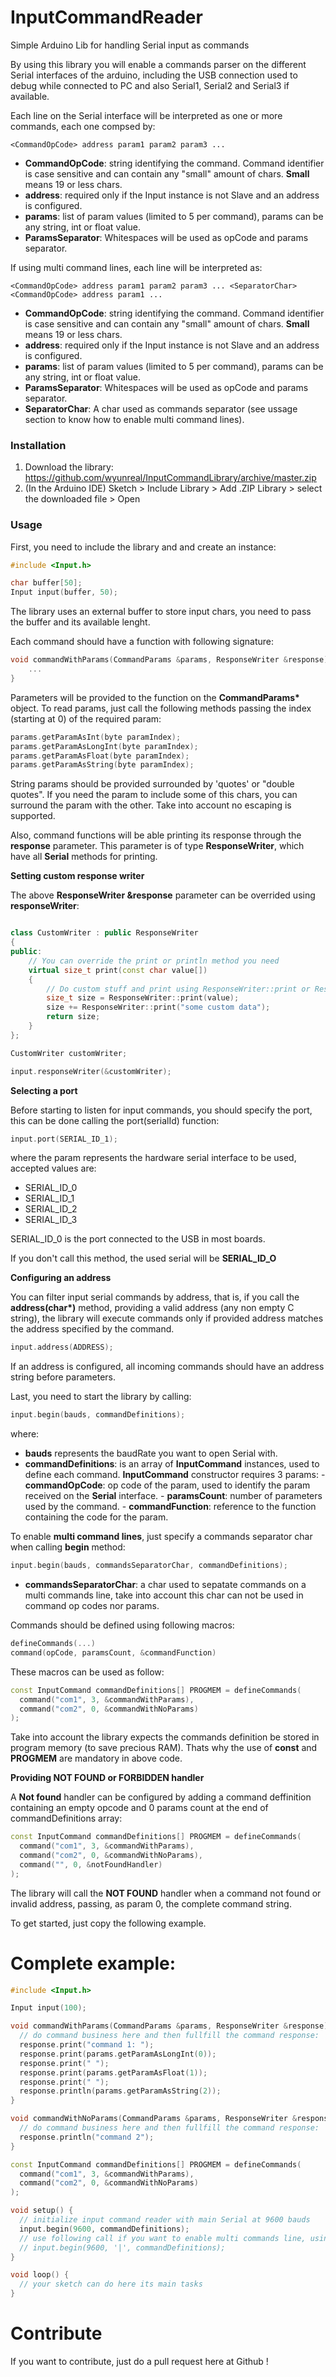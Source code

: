 # InputCommandReader

Simple Arduino Lib for handling Serial input as commands

By using this library you will enable a commands parser on the different Serial interfaces of the arduino, including the USB connection used to debug while connected to PC and also Serial1, Serial2 and Serial3 if available.

Each line on the Serial interface will be interpreted as one or more commands, each one compsed by:

```
<CommandOpCode> address param1 param2 param3 ...
```

-   **CommandOpCode**: string identifying the command. Command identifier is case sensitive and can contain any "small" amount of chars. **Small** means 19 or less chars.
-   **address**: required only if the Input instance is not Slave and an address is configured.
-   **params**: list of param values (limited to 5 per command), params can be any string, int or float value.
-   **ParamsSeparator**: Whitespaces will be used as opCode and params separator.

If using multi command lines, each line will be interpreted as:

```
<CommandOpCode> address param1 param2 param3 ... <SeparatorChar><CommandOpCode> address param1 ...
```

-   **CommandOpCode**: string identifying the command. Command identifier is case sensitive and can contain any "small" amount of chars. **Small** means 19 or less chars.
-   **address**: required only if the Input instance is not Slave and an address is configured.
-   **params**: list of param values (limited to 5 per command), params can be any string, int or float value.
-   **ParamsSeparator**: Whitespaces will be used as opCode and params separator.
-   **SeparatorChar**: A char used as commands separator (see ussage section to know how to enable multi command lines).

### Installation

1. Download the library: https://github.com/wyunreal/InputCommandLibrary/archive/master.zip
2. (In the Arduino IDE) Sketch > Include Library > Add .ZIP Library > select the downloaded file > Open

### Usage

First, you need to include the library and and create an instance:

```c++
#include <Input.h>

char buffer[50];
Input input(buffer, 50);
```

The library uses an external buffer to store input chars, you need to pass the buffer and its available lenght.

Each command should have a function with following signature:

```c++
void commandWithParams(CommandParams &params, ResponseWriter &response) {
	...
}
```

Parameters will be provided to the function on the **CommandParams\*** object. To read params, just call the following methods passing the index (starting at 0) of the required param:

```c++
params.getParamAsInt(byte paramIndex);
params.getParamAsLongInt(byte paramIndex);
params.getParamAsFloat(byte paramIndex);
params.getParamAsString(byte paramIndex);
```

String params should be provided surrounded by 'quotes' or "double quotes". If you need the param to include some of this chars, you can surround the param with the other. Take into account no escaping is supported.

Also, command functions will be able printing its response through the **response** parameter. This parameter is of type **ResponseWriter**, which have all **Serial** methods for printing.

**Setting custom response writer**

The above **ResponseWriter &response** parameter can be overrided using **responseWriter**:

```c++

class CustomWriter : public ResponseWriter
{
public:
    // You can override the print or println method you need
    virtual size_t print(const char value[])
    {
    	// Do custom stuff and print using ResponseWriter::print or ResponseWriter::println methods:
        size_t size = ResponseWriter::print(value);
        size += ResponseWriter::print("some custom data");
        return size;
    }
};

CustomWriter customWriter;

input.responseWriter(&customWriter);
```

**Selecting a port**

Before starting to listen for input commands, you should specify the port, this can be done calling the port(serialId) function:

```c++
input.port(SERIAL_ID_1);
```

where the param represents the hardware serial interface to be used, accepted values are:

-   SERIAL_ID_0
-   SERIAL_ID_1
-   SERIAL_ID_2
-   SERIAL_ID_3

SERIAL_ID_0 is the port connected to the USB in most boards.

If you don't call this method, the used serial will be **SERIAL_ID_O**

**Configuring an address**

You can filter input serial commands by address, that is, if you call the **address(char\*)** method, providing a valid address (any non empty C string), the library will execute commands only if provided address matches the address specified by the command.

```c++
input.address(ADDRESS);
```

If an address is configured, all incoming commands should have an address string before parameters.

Last, you need to start the library by calling:

```c++
input.begin(bauds, commandDefinitions);
```

where:

-   **bauds** represents the baudRate you want to open Serial with.
-   **commandDefinitions**: is an array of **InputCommand** instances, used to define each command. **InputCommand** constructor requires 3 params: - **commandOpCode**: op code of the param, used to identify the param received on the **Serial** interface. - **paramsCount**: number of parameters used by the command. - **commandFunction**: reference to the function containing the code for the param.

To enable **multi command lines**, just specify a commands separator char when calling **begin** method:

```c++
input.begin(bauds, commandsSeparatorChar, commandDefinitions);
```

-   **commandsSeparatorChar**: a char used to sepatate commands on a multi commands line, take into account this char can not be used in command op codes nor params.

Commands should be defined using following macros:

```c++
defineCommands(...)
command(opCode, paramsCount, &commandFunction)
```

These macros can be used as follow:

```c++
const InputCommand commandDefinitions[] PROGMEM = defineCommands(
  command("com1", 3, &commandWithParams),
  command("com2", 0, &commandWithNoParams)
);
```

Take into account the library expects the commands definition be stored in program memory (to save precious RAM). Thats why the use of **const** and **PROGMEM** are mandatory in above code.

**Providing NOT FOUND or FORBIDDEN handler**

A **Not found** handler can be configured by adding a command deffinition containing an empty opcode and 0 params count at the end of commandDefinitions array:

```c++
const InputCommand commandDefinitions[] PROGMEM = defineCommands(
  command("com1", 3, &commandWithParams),
  command("com2", 0, &commandWithNoParams),
  command("", 0, &notFoundHandler)
);
```

The library will call the **NOT FOUND** handler when a command not found or invalid address, passing, as param 0, the complete command string.

To get started, just copy the following example.

# Complete example:

```c++
#include <Input.h>

Input input(100);

void commandWithParams(CommandParams &params, ResponseWriter &response) {
  // do command business here and then fullfill the command response:
  response.print("command 1: ");
  response.print(params.getParamAsLongInt(0));
  response.print(" ");
  response.print(params.getParamAsFloat(1));
  response.print(" ");
  response.println(params.getParamAsString(2));
}

void commandWithNoParams(CommandParams &params, ResponseWriter &response) {
  // do command business here and then fullfill the command response:
  response.println("command 2");
}

const InputCommand commandDefinitions[] PROGMEM = defineCommands(
  command("com1", 3, &commandWithParams),
  command("com2", 0, &commandWithNoParams)
);

void setup() {
  // initialize input command reader with main Serial at 9600 bauds
  input.begin(9600, commandDefinitions);
  // use following call if you want to enable multi commands line, using '|' char, for example
  // input.begin(9600, '|', commandDefinitions);
}

void loop() {
  // your sketch can do here its main tasks
}
```

# Contribute

If you want to contribute, just do a pull request here at Github !
